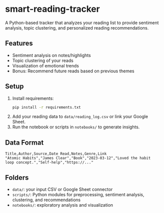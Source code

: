 # smart-reading-tracker
A Python-based tracker that analyzes your reading list to provide sentiment analysis, topic clustering, and personalized reading recommendations.
## Features
- Sentiment analysis on notes/highlights
- Topic clustering of your reads
- Visualization of emotional trends
- Bonus: Recommend future reads based on previous themes

## Setup
1. Install requirements:
    ```bash
    pip install -r requirements.txt
    ```
2. Add your reading data to `data/reading_log.csv` or link your Google Sheet.
3. Run the notebook or scripts in `notebooks/` to generate insights.

## Data Format
```csv
Title,Author,Source,Date Read,Notes,Genre,Link
"Atomic Habits","James Clear","Book","2023-03-12","Loved the habit loop concept.","Self-help","https://..."
```

## Folders
- `data/`: your input CSV or Google Sheet connector
- `scripts/`: Python modules for preprocessing, sentiment analysis, clustering, and recommendations
- `notebooks/`: exploratory analysis and visualization

